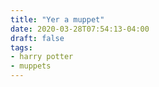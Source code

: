 ```yaml
---
title: "Yer a muppet"
date: 2020-03-28T07:54:13-04:00
draft: false
tags:
- harry potter
- muppets
---
```

